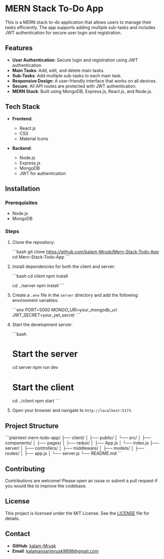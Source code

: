 # MERN Stack To-Do App

This is a MERN stack to-do application that allows users to manage their tasks efficiently. The app supports adding multiple sub-tasks and includes JWT authentication for secure user login and registration.

## Features

- **User Authentication**: Secure login and registration using JWT authentication.
- **Main Tasks**: Add, edit, and delete main tasks.
- **Sub-Tasks**: Add multiple sub-tasks to each main task.
- **Responsive Design**: A user-friendly interface that works on all devices.
- **Secure**: All API routes are protected with JWT authentication.
- **MERN Stack**: Built using MongoDB, Express.js, React.js, and Node.js.

## Tech Stack

- **Frontend**:

  - React.js
  - CSS
  - Material Icons

- **Backend**:
  - Node.js
  - Express.js
  - MongoDB
  - JWT for authentication

## Installation

### Prerequisites

- Node.js
- MongoDB

### Steps

1. Clone the repository:

   \```bash
   git clone https://github.com/kalam-Mrusk/Mern-Stack-Todo-App
   cd Mern-Stack-Todo-App
   \```

2. Install dependencies for both the client and server:

   \```bash
   cd client
   npm install

   cd ../server
   npm install
   \```

3. Create a `.env` file in the `server` directory and add the following environment variables:

   \```env
   PORT=5000
   MONGO_URI=your_mongodb_uri
   JWT_SECRET=your_jwt_secret
   \```

4. Start the development server:

   \```bash

   # Start the server

   cd server
   npm run dev

   # Start the client

   cd ../client
   npm start
   \```

5. Open your browser and navigate to `http://localhost:5173`.

## Project Structure

\```plaintext
mern-todo-app/
├── client/
│ ├── public/
│ └── src/
│ ├── components/
│ ├── pages/
│ ├── redux/
│ ├── App.js
│ └── index.js
├── server/
│ ├── controllers/
│ ├── middleware/
│ ├── models/
│ ├── routes/
│ ├── app.js
│ └── server.js
└── README.md
\```

## Contributing

Contributions are welcome! Please open an issue or submit a pull request if you would like to improve the codebase.

## License

This project is licensed under the MIT License. See the [LICENSE](LICENSE) file for details.

## Contact

- **GitHub**: [kalam-Mrusk](https://github.com/kalam-Mrusk)
- **Email**: kalamansarimrusk9898@gmail.com
